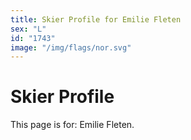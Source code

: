 ```yaml
---
title: Skier Profile for Emilie Fleten
sex: "L"
id: "1743"
image: "/img/flags/nor.svg" 
---
```


# Skier Profile

This page is for: Emilie Fleten.
    